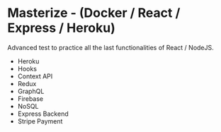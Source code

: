 # Masterize - (Docker / React / Express / Heroku)
Advanced test to practice all the last functionalities of React / NodeJS.
- Heroku
- Hooks
- Context API
- Redux
- GraphQL
- Firebase
- NoSQL
- Express Backend
- Stripe Payment
